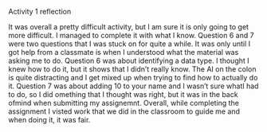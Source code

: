 Activity 1 reflection

It was overall a pretty difficult activity, but I am sure it is only going to get more difficult. I managed to complete it with what I know. Question 6 and 7 were two questions that I was stuck on for quite a while. It was only until I got help from a classmate is when I understood what the material was asking me to do. Question 6 was about identifying a data type. I thought I knew how to do it, but it shows that I didn’t really know. The AI on the colon is quite distracting and I get mixed up when trying to find how to actually do it. Question 7 was about adding 10 to your name and I wasn’t sure whatI had to do, so I did omething that I thought was right, but it was in the back ofmind when submitting my assignemnt. Overall, while completing the assignment I visted work that we did in the classroom to guide me and when doing it, it was fair. 
